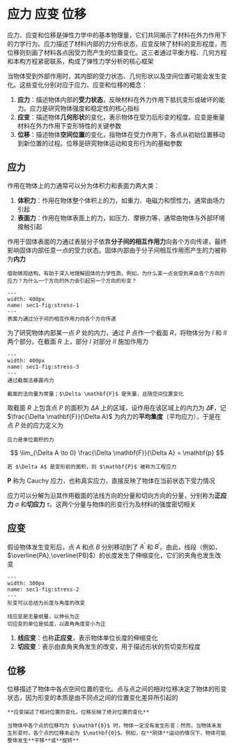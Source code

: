 # 应力 应变 位移

<span class="gray-text">
应力、应变和位移是弹性力学中的基本物理量，它们共同揭示了材料在外力作用下的力学行为。应力描述了材料内部的力分布状态，应变反映了材料的变形程度，而位移则刻画了材料各点因受力而产生的位置变化。这三者通过平衡方程、几何方程和本构方程紧密联系，构成了弹性力学分析的核心框架
</span>


当物体受到外部作用时，其内部的受力状态、几何形状以及空间位置可能会发生变化。这些变化分别对应于应力、应变和位移的概念：

1. **应力**：描述物体内部的**受力状态**，反映材料在外力作用下抵抗变形或破坏的能力。应力是研究物体强度和稳定性的核心指标
2. **应变**：描述物体**几何形状**的变化，表示物体在受力后形变的程度。应变是衡量材料在外力作用下变形特性的关键参数
3. **位移**：描述物体**空间位置**的变化，指物体在受力作用下，各点从初始位置移动到新位置的过程。位移是研究物体运动和变形行为的基础参数


## 应力

作用在物体上的力通常可以分为体积力和表面力两大类：

1. **体积力**：作用在物体整个体积上的力，如重力、电磁力和惯性力，通常由场力引起
2. **表面力**：作用在物体表面上的力，如压力、摩擦力等，通常由物体与外部环境接触引起

作用于固体表面的力通过表层分子依靠**分子间的相互作用力**向各个方向传递，最终影响固体内部任意一点的受力状态。固体内部由于分子间相互作用而产生的力被称为**内力**

```{margin}
借助微观结构，有助于深入地理解固体的力学性质。例如，为什么某一点会受到来自各个方向的应力？为什么一个方向的外力会引起另一个方向的形变？
```

```{figure} ../../../images/Elasticity/chap1/stress-1.png
---
width: 400px
name: sec1-fig:stress-1
---
表面力通过分子间的相互作用力向各个方向传递
```

为了研究物体内部某一点 $P$ 处的内力，通过 $P$ 点作一个截面 $R$，将物体分为 $I$ 和 $II$ 两个部分。在截面 $R$ 上，部分 $I$ 对部分 $II$ 施加作用力

```{figure} ../../../images/Elasticity/chap1/stress-2.png
---
width: 400px
name: sec1-fig:stress-3
---
通过截面法暴露内力
```

```{margin}
截面的法向量为常量；$\Delta \mathbf{F}$ 是矢量，且随空间位置变化
```

取截面 $R$ 上包含点 $P$ 的面积为 $\Delta A$ 上的区域，设作用在该区域上的内力为 $\Delta \mathbf{F}$，记 $\frac{\Delta \mathbf{F}}{\Delta A}$ 为内力的**平均集度**（平均应力），于是在点 $P$ 处的应力定义为

```{margin}
应力是单位面积的力
```

$$
\lim_{\Delta A \to 0} \frac{\Delta \mathbf{F}}{\Delta A} = \mathbf{p}
$$

```{margin}
若 $\Delta A$ 是变形前的面积，则 $\mathbf{P}$ 被称为工程应力
```

$\mathbf{P}$ 称为 Cauchy 应力，也称真实应力，直接反映了物体在当前状态下受力情况

应力可以分解为沿其作用截面的法线方向的分量和切向方向的分量，分别称为**正应力** $\sigma$ 和**切应力** $\tau$。这两个分量与物体的形变行为及材料的强度密切相关

## 应变
假设物体发生变形后，点 $A$ 和点 $B$ 分别移动到了 $A^{'}$ 和 $B^{'}$。由此，线段（例如，$\overline{PA},\overline{PB}$）的长度发生了伸缩变化，它们的夹角也发生改变

```{figure} ../../../images/Elasticity/chap1/strain-1.png
---
width: 300px
name: sec1-fig:stress-2
---
形变可以总结为长度与角度的改变
```

```{margin}
线应变是无量纲量，以伸长为正  
切应变的单位是弧度，以直角角度变小为正
```

1. **线应变**：也称**正应变**，表示物体单位长度的伸缩变化
2. **切应变**：表示由直角夹角发生的改变，用于描述形状的剪切变形程度

## 位移

位移描述了物体中各点空间位置的变化。点与点之间的相对位移决定了物体的形变状态，因为形变的本质是由不同点之间的位置变化差异所引起的

```{note}
**应变描述了相对位置的变化，位移反映了绝对位置的变化**

当物体中各个点的位移均为 $\mathbf{0}$ 时，物体一定没有发生形变；然而，当物体未发生形变时，各个点的位移未必为 $\mathbf{0}$。例如，在**刚体**运动的情况下，物体可能整体发生**平移**或**旋转**
```
